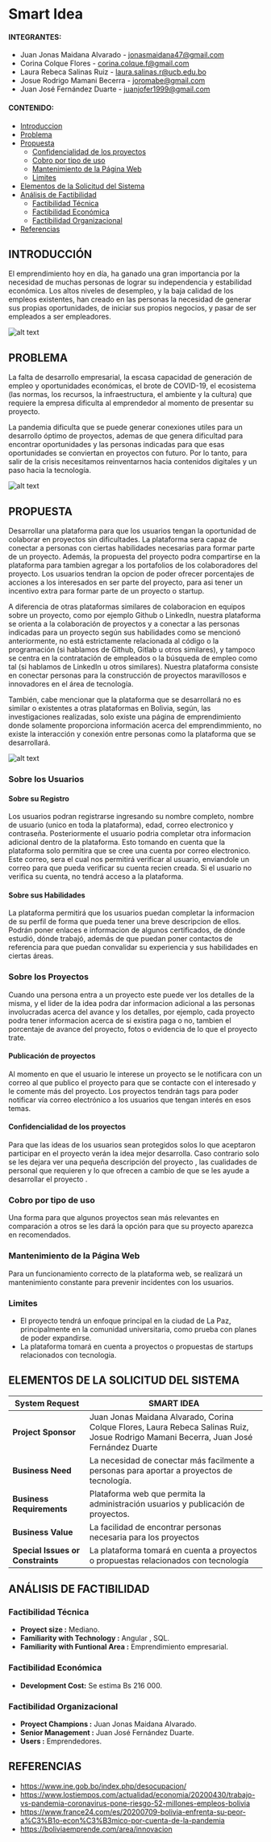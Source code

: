 # **Smart Idea**

#### INTEGRANTES:

- Juan Jonas Maidana Alvarado - [jonasmaidana47@gmail.com](https://github.com/Savitar465)
- Corina Colque Flores - [corina.colque.f@gmail.com](https://github.com/coriccf)
- Laura Rebeca Salinas Ruiz - [laura.salinas.r@ucb.edu.bo](https://github.com/lr-salinas)
- Josue Rodrigo Mamani Becerra - [joromabe@gmail.com](https://github.com/yochairo)
- Juan José Fernández Duarte - [juanjofer1999@gmail.com](https://github.com/JuanJo53)

#### CONTENIDO:

- [Introduccion](#introducción)
- [Problema](#problema)
- [Propuesta](#propuesta)
  - [Confidencialidad de los proyectos](#confidencialidad-de-los-proyectos)
  - [Cobro por tipo de uso](#Cobro-por-tipo-de-uso)
  - [Mantenimiento de la Página Web](#mantenimiento-de-la-página-web)
  - [Limites](#limites)
- [Elementos de la Solicitud del Sistema](#elementos-de-la-solicitud-del-sistema)
- [Análisis de Factibilidad](#analisis-de-factibilidad)
  - [Factibilidad Técnica](#factibilidad-técnica)
  - [Factibilidad Económica](#factibilidad-económica)
  - [Factibilidad Organizacional](#factibilidad-organizacional)
- [Referencias](#referencias)

## INTRODUCCIÓN

El emprendimiento hoy en día, ha ganado una gran importancia por la necesidad de muchas personas de lograr su independencia y estabilidad económica. Los altos niveles de desempleo, y la baja calidad de los empleos existentes, han creado en las personas la necesidad de generar sus propias oportunidades, de iniciar sus propios negocios, y pasar de ser empleados a ser empleadores.

![alt text](https://www.proun.es/wp-content/uploads/fly-images/9041/s07-2136x0.jpg)

## PROBLEMA

La falta de desarrollo empresarial, la escasa capacidad de generación de empleo y oportunidades económicas, el brote de COVID-19, el ecosistema (las normas, los recursos, la infraestructura, el ambiente y la cultura) que requiere la empresa dificulta al emprendedor al momento de presentar su proyecto.

La pandemia dificulta que se puede generar conexiones utiles para un desarrollo óptimo de proyectos, ademas de que genera dificultad para encontrar oportunidades y las personas indicadas para que esas oportunidades se conviertan en proyectos con futuro.
Por lo tanto, para salir de la crisis necesitamos reinventarnos hacia contenidos digitales y un paso hacia la tecnología.

![alt text](https://static.vix.com/es/sites/default/files/styles/large/public/t/trabajo__1.jpg)

## PROPUESTA

Desarrollar una plataforma para que los usuarios tengan la oportunidad de colaborar en proyectos sin dificultades. La plataforma sera capaz de conectar a personas con ciertas habilidades necesarias para formar parte de un proyecto. Además, la propuesta del proyecto podra compartirse en la plataforma para tambien agregar a los portafolios de los colaboradores del proyecto. Los usuarios tendran la opcion de poder ofrecer porcentajes de acciones a los interesados en ser parte del proyecto, para asi tener un incentivo extra para formar parte de un proyecto o startup.

A diferencia de otras plataformas similares de colaboracion en equipos sobre un proyecto, como por ejemplo Github o LinkedIn, nuestra plataforma se orienta a la colaboración de proyectos y a conectar a las personas indicadas para un proyecto según sus habilidades como se mencionó anteriormente, no está estrictamente relacionada al código o la programación (si hablamos de Github, Gitlab u otros similares), y tampoco se centra en la contratación de empleados o la búsqueda de empleo como tal (si hablamos de LinkedIn u otros similares). Nuestra plataforma consiste en conectar personas para la construcción de proyectos maravillosos e innovadores en el área de tecnología.

También, cabe mencionar que la plataforma que se desarrollará no es similar o existentes a otras plataformas en Bolivia, según, las investigaciones realizadas, solo existe una página de emprendimiento donde solamente proporciona información acerca del emprendimmiento, no existe la interacción y conexión entre personas como la plataforma que se desarrollará.

![alt text](https://www.bbva.com/wp-content/uploads/2018/04/equipo-startup-bbva-1-e1524492124593-1024x521.jpg)

### Sobre los Usuarios

#### **Sobre su Registro**

Los usuarios podran registrarse ingresando su nombre completo, nombre de usuario (unico en toda la plataforma), edad, correo electronico y contraseña. Posteriormente el usuario podria completar otra informacion adicional dentro de la plataforma. Esto tomando en cuenta que la plataforma solo permitira que se cree una cuenta por correo electronico. Este correo, sera el cual nos permitirá verificar al usuario, enviandole un correo para que pueda verificar su cuenta recien creada. Si el usuario no verifica su cuenta, no tendrá acceso a la plataforma.

#### **Sobre sus Habilidades**

La plataforma permitirá que los usuarios puedan completar la informacion de su perfil de forma que pueda tener una breve descripcion de ellos. Podrán poner enlaces e informacion de algunos certificados, de dónde estudió, dónde trabajó, además de que puedan poner contactos de referencia para que puedan convalidar su experiencia y sus habilidades en ciertas áreas.

### Sobre los Proyectos

Cuando una persona entra a un proyecto este puede ver los detalles de la misma, y el lider de la idea podra dar informacion adicional a las personas involucradas acerca del avance y los detalles, por ejemplo, cada proyecto podra tener informacion acerca de si existira paga o no, tambien el porcentaje de avance del proyecto, fotos o evidencia de lo que el proyecto trate.

#### **Publicación de proyectos**

Al momento en que el usuario le interese un proyecto se le notificara con un correo al que publico el proyecto para que se contacte con el interesado y le comente más del proyecto. Los proyectos tendrán tags para poder notificar vía correo electrónico a los usuarios que tengan interés en esos temas.

#### **Confidencialidad de los proyectos**

Para que las ideas de los usuarios sean protegidos solos lo que aceptaron participar en el proyecto verán la idea mejor desarrolla. Caso contrario solo se les dejara ver una pequeña descripción del proyecto , las cualidades de personal que requieren y lo que ofrecen a cambio de que se les ayude a desarrollar el proyecto .

### Cobro por tipo de uso

Una forma para que algunos proyectos sean más relevantes en comparación a otros se les dará la opción para que su proyecto aparezca en recomendados.

### Mantenimiento de la Página Web

Para un funcionamiento correcto de la plataforma web, se realizará un mantenimiento constante para prevenir incidentes con los usuarios.

### Limites

- El proyecto tendrá un enfoque principal en la ciudad de La Paz, principalmente en la comunidad universitaria, como prueba con planes de poder expandirse.
- La plataforma tomará en cuenta a proyectos o propuestas de startups relacionados con tecnologia.

## ELEMENTOS DE LA SOLICITUD DEL SISTEMA

| System Request                    | SMART IDEA                                                                                                                             |
| --------------------------------- | -------------------------------------------------------------------------------------------------------------------------------------- |
| **Project Sponsor**               | Juan Jonas Maidana Alvarado, Corina Colque Flores, Laura Rebeca Salinas Ruiz, Josue Rodrigo Mamani Becerra, Juan José Fernández Duarte |
| **Business Need**                 | La necesidad de conectar más facilmente a personas para aportar a proyectos de tecnología.                                             |
| **Business Requirements**         | Plataforma web que permita la administración usuarios y publicación de proyectos.                                                      |
| **Business Value**                | La facilidad de encontrar personas necesaria para los proyectos                                                                        |
| **Special Issues or Constraints** | La plataforma tomará en cuenta a proyectos o propuestas relacionados con tecnología                                                    |

## ANÁLISIS DE FACTIBILIDAD

### Factibilidad Técnica

- **Proyect size :** Mediano.
- **Familiarity with Technology :** Angular , SQL.
- **Familiarity with Funtional Area :** Emprendimiento empresarial.

### Factibilidad Económica

- **Development Cost:** Se estima Bs 216 000.

### Factibilidad Organizacional

- **Proyect Champions :** Juan Jonas Maidana Alvarado.
- **Senior Management :** Juan José Fernández Duarte.
- **Users :** Emprendedores.

## REFERENCIAS

- https://www.ine.gob.bo/index.php/desocupacion/
- https://www.lostiempos.com/actualidad/economia/20200430/trabajo-vs-pandemia-coronavirus-pone-riesgo-52-millones-empleos-bolivia
- https://www.france24.com/es/20200709-bolivia-enfrenta-su-peor-a%C3%B1o-econ%C3%B3mico-por-cuenta-de-la-pandemia
- https://boliviaemprende.com/area/innovacion
